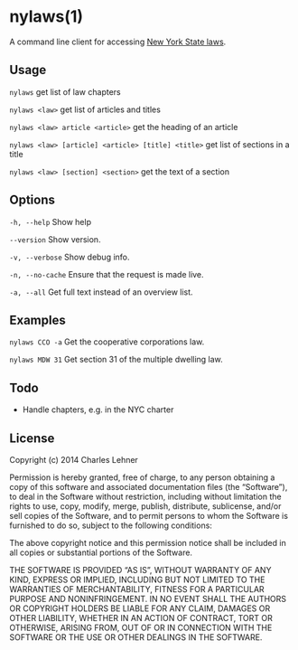 # nylaws(1)

A command line client for accessing [New York State
laws](http://public.leginfo.state.ny.us/MENUGETF.cgi?COMMONQUERY=LAWS).

## Usage

`nylaws`
get list of law chapters

`nylaws <law>`
get list of articles and titles

`nylaws <law> article <article>`
get the heading of an article

`nylaws <law> [article] <article> [title] <title>`
get list of sections in a title

`nylaws <law> [section] <section>`
get the text of a section

## Options

`-h, --help` Show help

`--version` Show version.

`-v, --verbose` Show debug info.

`-n, --no-cache` Ensure that the request is made live.

`-a, --all` Get full text instead of an overview list.

## Examples

`nylaws CCO -a`
Get the cooperative corporations law.

`nylaws MDW 31`
Get section 31 of the multiple dwelling law.

## Todo

- Handle chapters, e.g. in the NYC charter

## License

Copyright (c) 2014 Charles Lehner

Permission is hereby granted, free of charge, to any person obtaining a copy of
this software and associated documentation files (the “Software”), to deal in
the Software without restriction, including without limitation the rights to
use, copy, modify, merge, publish, distribute, sublicense, and/or sell copies of
the Software, and to permit persons to whom the Software is furnished to do so,
subject to the following conditions:

The above copyright notice and this permission notice shall be included in all
copies or substantial portions of the Software.

THE SOFTWARE IS PROVIDED “AS IS”, WITHOUT WARRANTY OF ANY KIND, EXPRESS OR
IMPLIED, INCLUDING BUT NOT LIMITED TO THE WARRANTIES OF MERCHANTABILITY, FITNESS
FOR A PARTICULAR PURPOSE AND NONINFRINGEMENT. IN NO EVENT SHALL THE AUTHORS OR
COPYRIGHT HOLDERS BE LIABLE FOR ANY CLAIM, DAMAGES OR OTHER LIABILITY, WHETHER
IN AN ACTION OF CONTRACT, TORT OR OTHERWISE, ARISING FROM, OUT OF OR IN
CONNECTION WITH THE SOFTWARE OR THE USE OR OTHER DEALINGS IN THE SOFTWARE.
